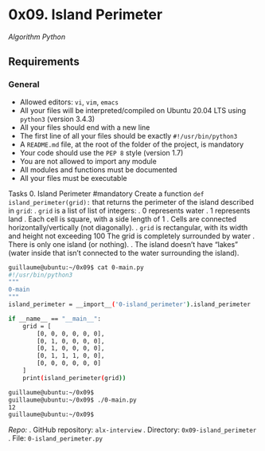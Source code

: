 # 0x09. Island Perimeter
  *Algorithm Python*

## Requirements
### General
  - Allowed editors: `vi`, `vim`, `emacs`
  - All your files will be interpreted/compiled on Ubuntu 20.04 LTS using `python3` (version 3.4.3)
  - All your files should end with a new line
  - The first line of all your files should be exactly `#!/usr/bin/python3`
  - A `README.md` file, at the root of the folder of the project, is mandatory
  - Your code should use the `PEP 8` style (version 1.7)
  - You are not allowed to import any module
  - All modules and functions must be documented
  - All your files must be executable

Tasks
0. Island Perimeter
#mandatory
Create a function `def island_perimeter(grid):` that returns the perimeter of the island described in `grid`:
  . `grid` is a list of list of integers:
      . 0 represents water
      . 1 represents land
      . Each cell is square, with a side length of 1
      . Cells are connected horizontally/vertically (not diagonally).
      . `grid` is rectangular, with its width and height not exceeding 100
   The grid is completely surrounded by water
  . There is only one island (or nothing).
  . The island doesn’t have “lakes” (water inside that isn’t connected to the water surrounding the island).

```bash
guillaume@ubuntu:~/0x09$ cat 0-main.py
#!/usr/bin/python3
"""
0-main
"""
island_perimeter = __import__('0-island_perimeter').island_perimeter

if __name__ == "__main__":
    grid = [
        [0, 0, 0, 0, 0, 0],
        [0, 1, 0, 0, 0, 0],
        [0, 1, 0, 0, 0, 0],
        [0, 1, 1, 1, 0, 0],
        [0, 0, 0, 0, 0, 0]
    ]
    print(island_perimeter(grid))

guillaume@ubuntu:~/0x09$ 
guillaume@ubuntu:~/0x09$ ./0-main.py
12
guillaume@ubuntu:~/0x09$
```

*Repo:*
  . GitHub repository: `alx-interview`
  . Directory: `0x09-island_perimeter`
  . File: `0-island_perimeter.py`
